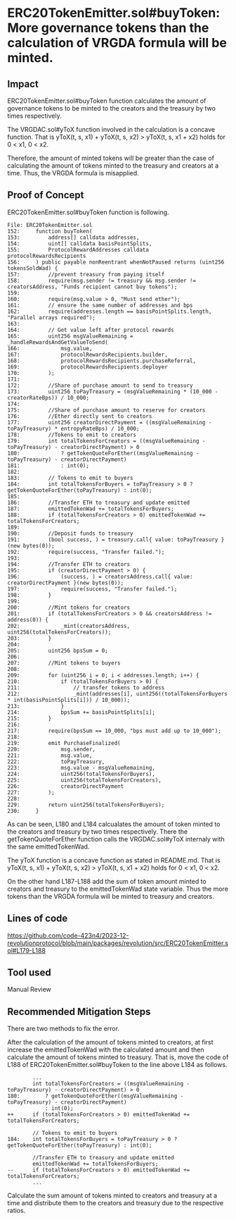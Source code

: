 # ERC20TokenEmitter.sol#buyToken: More governance tokens than the calculation of VRGDA formula will be minted.
## Impact
ERC20TokenEmitter.sol#buyToken function calculates the amount of governance tokens to be minted to the creators and the treasury by two times respectively.

The VRGDAC.sol#yToX function involved in the calculation is a concave function.
That is yToX(t, s, x1) + yToX(t, s, x2) > yToX(t, s, x1 + x2) holds for 0 < x1, 0 < x2.

Therefore, the amount of minted tokens will be greater than the case of calculating the amount of tokens minted to the treasury and creators at a time.
Thus, the VRGDA formula is misapplied.

## Proof of Concept
ERC20TokenEmitter.sol#buyToken function is following.
```solidity
File: ERC20TokenEmitter.sol
152:     function buyToken(
153:         address[] calldata addresses,
154:         uint[] calldata basisPointSplits,
155:         ProtocolRewardAddresses calldata protocolRewardsRecipients
156:     ) public payable nonReentrant whenNotPaused returns (uint256 tokensSoldWad) {
157:         //prevent treasury from paying itself
158:         require(msg.sender != treasury && msg.sender != creatorsAddress, "Funds recipient cannot buy tokens");
159: 
160:         require(msg.value > 0, "Must send ether");
161:         // ensure the same number of addresses and bps
162:         require(addresses.length == basisPointSplits.length, "Parallel arrays required");
163: 
164:         // Get value left after protocol rewards
165:         uint256 msgValueRemaining = _handleRewardsAndGetValueToSend(
166:             msg.value,
167:             protocolRewardsRecipients.builder,
168:             protocolRewardsRecipients.purchaseReferral,
169:             protocolRewardsRecipients.deployer
170:         );
171: 
172:         //Share of purchase amount to send to treasury
173:         uint256 toPayTreasury = (msgValueRemaining * (10_000 - creatorRateBps)) / 10_000;
174: 
175:         //Share of purchase amount to reserve for creators
176:         //Ether directly sent to creators
177:         uint256 creatorDirectPayment = ((msgValueRemaining - toPayTreasury) * entropyRateBps) / 10_000;
178:         //Tokens to emit to creators
179:         int totalTokensForCreators = ((msgValueRemaining - toPayTreasury) - creatorDirectPayment) > 0
180:             ? getTokenQuoteForEther((msgValueRemaining - toPayTreasury) - creatorDirectPayment)
181:             : int(0);
182: 
183:         // Tokens to emit to buyers
184:         int totalTokensForBuyers = toPayTreasury > 0 ? getTokenQuoteForEther(toPayTreasury) : int(0);
185: 
186:         //Transfer ETH to treasury and update emitted
187:         emittedTokenWad += totalTokensForBuyers;
188:         if (totalTokensForCreators > 0) emittedTokenWad += totalTokensForCreators;
189: 
190:         //Deposit funds to treasury
191:         (bool success, ) = treasury.call{ value: toPayTreasury }(new bytes(0));
192:         require(success, "Transfer failed.");
193: 
194:         //Transfer ETH to creators
195:         if (creatorDirectPayment > 0) {
196:             (success, ) = creatorsAddress.call{ value: creatorDirectPayment }(new bytes(0));
197:             require(success, "Transfer failed.");
198:         }
199: 
200:         //Mint tokens for creators
201:         if (totalTokensForCreators > 0 && creatorsAddress != address(0)) {
202:             _mint(creatorsAddress, uint256(totalTokensForCreators));
203:         }
204: 
205:         uint256 bpsSum = 0;
206: 
207:         //Mint tokens to buyers
208: 
209:         for (uint256 i = 0; i < addresses.length; i++) {
210:             if (totalTokensForBuyers > 0) {
211:                 // transfer tokens to address
212:                 _mint(addresses[i], uint256((totalTokensForBuyers * int(basisPointSplits[i])) / 10_000));
213:             }
214:             bpsSum += basisPointSplits[i];
215:         }
216: 
217:         require(bpsSum == 10_000, "bps must add up to 10_000");
218: 
219:         emit PurchaseFinalized(
220:             msg.sender,
221:             msg.value,
222:             toPayTreasury,
223:             msg.value - msgValueRemaining,
224:             uint256(totalTokensForBuyers),
225:             uint256(totalTokensForCreators),
226:             creatorDirectPayment
227:         );
228: 
229:         return uint256(totalTokensForBuyers);
230:     }
```
As can be seen, L180 and L184 calcualates the amount of token minted to the creators and treasury by two times respectively.
There the getTokenQuoteForEther function calls the VRGDAC.sol#yToX internaly with the same emittedTokenWad.

The yToX function is a concave function as stated in README.md.
That is yToX(t, s, x1) + yToX(t, s, x2) > yToX(t, s, x1 + x2) holds for 0 < x1, 0 < x2.

On the other hand L187-L188 add the sum of token amount minted to creators and treasury to the emittedTokenWad state variable.
Thus the more tokens than the VRGDA formula will be minted to treasury and creators.

## Lines of code
https://github.com/code-423n4/2023-12-revolutionprotocol/blob/main/packages/revolution/src/ERC20TokenEmitter.sol#L179-L188

## Tool used
Manual Review

## Recommended Mitigation Steps
There are two methods to fix the error.

After the calculation of the amount of tokens minted to creators, at first increase the emittedTokenWad with the calculated amount and then calculate the amount of tokens minted to treasury.
That is, move the code of L188 of ERC20TokenEmitter.sol#buyToken to the line above L184 as follows.
```solidity
        ...
        int totalTokensForCreators = ((msgValueRemaining - toPayTreasury) - creatorDirectPayment) > 0
180:        ? getTokenQuoteForEther((msgValueRemaining - toPayTreasury) - creatorDirectPayment)
            : int(0);
++      if (totalTokensForCreators > 0) emittedTokenWad += totalTokensForCreators;

        // Tokens to emit to buyers
184:    int totalTokensForBuyers = toPayTreasury > 0 ? getTokenQuoteForEther(toPayTreasury) : int(0);

        //Transfer ETH to treasury and update emitted
        emittedTokenWad += totalTokensForBuyers;
--      if (totalTokensForCreators > 0) emittedTokenWad += totalTokensForCreators;
        ...
```
Calculate the sum amount of tokens minted to creators and treasury at a time and distribute them to the creators and treasury due to the respective ratios.